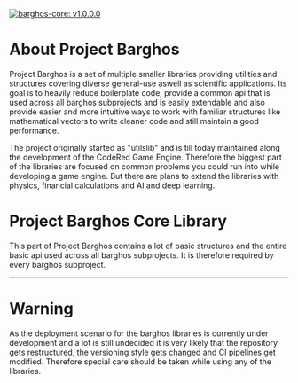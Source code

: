 
[![barghos-core: v1.0.0.0](https://img.shields.io/badge/barghos--core-Stable_v1.0.0.0-brightgreen "Barghos-Core Stable: v1.0.0.0")](https://github.com/picatrix1899/barghos/packages/639284?version=1.0.0.0)

# About Project Barghos
Project Barghos is a set of multiple smaller libraries providing utilities and structures covering diverse general-use aswell as scientific applications.
Its goal is to heavily reduce boilerplate code, provide a common api that is used across all barghos subprojects and is easily extendable and also provide
easier and more intuitive ways to work with familiar structures like mathematical vectors to write cleaner code and still maintain a good performance.

The project originally started as "utilslib" and is till today maintained along the development of the CodeRed Game Engine.
Therefore the biggest part of the libraries are focused on common problems you could run into while developing a game engine.
But there are plans to extend the libraries with physics, financial calculations and AI and deep learning.

# Project Barghos Core Library
This part of Project Barghos contains a lot of basic structures and the entire basic api used across all barghos subprojects.
It is therefore required by every barghos subproject.

---

# Warning

As the deployment scenario for the barghos libraries is currently under development and a lot is still undecided it is very likely that the repository gets
restructured, the versioning style gets changed and CI pipelines get modified. Therefore special care should be taken while using any of the libraries.
